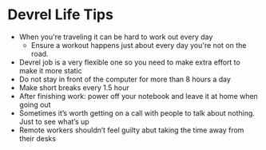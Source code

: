# Devrel Life Tips

- When you're traveling it can be hard to work out every day
  - Ensure a workout happens just about every day you're not on the road.
- Devrel job is a very flexible one so you need to make extra effort to make it more static
- Do not stay in front of the computer for more than 8 hours a day
- Make short breaks every 1.5 hour
- After finishing work: power off your notebook and leave it at home when going out
- Sometimes it’s worth getting on a call with people to talk about nothing. Just to see what’s up
- Remote workers shouldn’t feel guilty abut taking the time away from their desks

